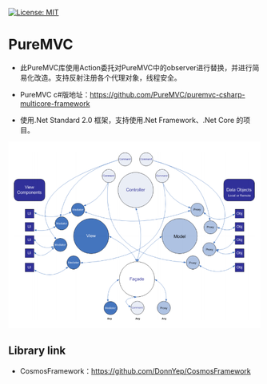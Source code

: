 [![License: MIT](https://img.shields.io/badge/License-MIT-brightgreen.svg)](https://github.com/DonnYep/PureMVC/blob/main/LICENSE)
# PureMVC

- 此PureMVC库使用Action委托对PureMVC中的observer进行替换，并进行简易化改造。支持反射注册各个代理对象，线程安全。

- PureMVC c#版地址：https://github.com/PureMVC/puremvc-csharp-multicore-framework

- 使用.Net Standard 2.0 框架，支持使用.Net Framework、.Net Core 的项目。

![PureMVC](https://github.com/DonnYep/PureMVC/blob/main/Pic/PureMVC.png)


## Library link

- CosmosFramework：https://github.com/DonnYep/CosmosFramework

